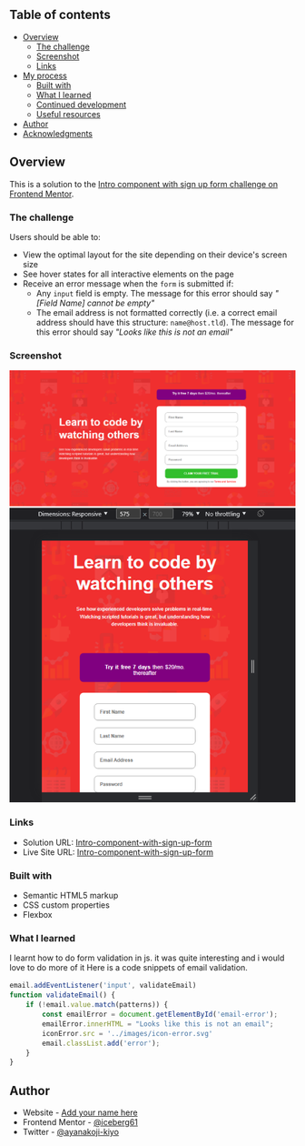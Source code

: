 ## Table of contents

- [Overview](#overview)
  - [The challenge](#the-challenge)
  - [Screenshot](#screenshot)
  - [Links](#links)
- [My process](#my-process)
  - [Built with](#built-with)
  - [What I learned](#what-i-learned)
  - [Continued development](#continued-development)
  - [Useful resources](#useful-resources)
- [Author](#author)
- [Acknowledgments](#acknowledgments)

## Overview
This is a solution to the [Intro component with sign up form challenge on Frontend Mentor](https://www.frontendmentor.io/challenges/intro-component-with-signup-form-5cf91bd49edda32581d28fd1).

### The challenge

Users should be able to:

- View the optimal layout for the site depending on their device's screen size
- See hover states for all interactive elements on the page
- Receive an error message when the `form` is submitted if:
  - Any `input` field is empty. The message for this error should say *"[Field Name] cannot be empty"*
  - The email address is not formatted correctly (i.e. a correct email address should have this structure: `name@host.tld`). The message for this error should say *"Looks like this is not an email"*

### Screenshot

![](./screenshot/Screenshot_20230318_063725.png)
![](./screenshot/Screenshot_20230318_063808.png)


### Links

- Solution URL: [Intro-component-with-sign-up-form](https://www.frontendmentor.io/solutions/introcomponentwithsignupform-3PrUmPLh1S)
- Live Site URL: [Intro-component-with-sign-up-form](https://iceberg61.github.io/Intro-component-with-sign-up-form/)

### Built with

- Semantic HTML5 markup
- CSS custom properties
- Flexbox

### What I learned



I learnt how to do form validation in js. it was quite interesting and i would love to do more of it 
Here is a code snippets of email validation.
```js
email.addEventListener('input', validateEmail) 
function validateEmail() {
    if (!email.value.match(patterns)) {
        const emailError = document.getElementById('email-error');
        emailError.innerHTML = "Looks like this is not an email";
        iconError.src = '../images/icon-error.svg'
        email.classList.add('error');
    }
}
```

## Author

- Website - [Add your name here](https://www.your-site.com)
- Frontend Mentor - [@iceberg61](https://www.frontendmentor.io/profile/iceberg61)
- Twitter - [@ayanakoji-kiyo](https://www.twitter.com/ayanakoji-kiyo)
